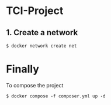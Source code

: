 # TCI-Project

## 1. Create a network
```
$ docker network create net
```


# Finally
To compose the project
```
$ docker compose -f composer.yml up -d
```